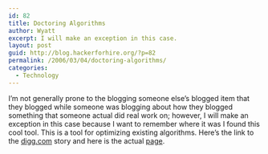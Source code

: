 ```yaml
---
id: 82
title: Doctoring Algorithms
author: Wyatt
excerpt: I will make an exception in this case.
layout: post
guid: http://blog.hackerforhire.org/?p=82
permalink: /2006/03/04/doctoring-algorithms/
categories:
  - Technology
---
```

I&#8217;m not generally prone to the blogging someone else&#8217;s blogged item that they blogged while someone was blogging about how they blogged something that someone actual did real work on; however, I will make an exception in this case because I want to remember where it was I found this cool tool. This is a tool for optimizing existing algorithms. Here&#8217;s the link to the [digg.com][1] story and here is the actual [page][2].

 [1]: http://digg.com/programming/Natural_Selection_Yields_a_Sorting_Algorithm_Better_than_Quicksort
 [2]: http://critticall.com/